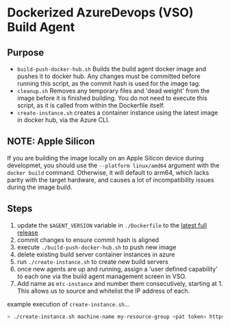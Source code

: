 # Dockerized AzureDevops (VSO) Build Agent

## Purpose

- `build-push-docker-hub.sh` Builds the build agent docker image and pushes it to docker hub.  Any changes must be committed before running this script, as the commit hash is used for the image tag.
- `cleanup.sh` Removes any temporary files and 'dead weight' from the image before it is finished building.  You do not need to execute this script, as it is called from within the Dockerfile itself.
- `create-instance.sh` creates a container instance using the latest image in docker hub, via the Azure CLI.

## NOTE: Apple Silicon
If you are building the image locally on an Apple Silicon device during developmet, you should use the `--platform linux/amd64` argument with the `docker build` command.  Otherwise, it will default to arm64, which lacks parity with the target hardware, and causes a lot of incompatibility issues during the image build.

## Steps
1. update the `$AGENT_VERSION` variable in `./Dockerfile` to the [latest full release](https://github.com/microsoft/azure-pipelines-agent/releases)
2. commit changes to ensure commit hash is aligned
3. execute `./build-push-docker-hub.sh` to push new image
4. delete existing build server container instances in azure
5. run `./create-instance.sh` to create new build servers
6. once new agents are up and running, assign a 'user defined capability' to each one via the build agent management screen in VSO.
7. Add name as `mtc-instance` and number them consecutively, starting at 1.  This allows us to source and whitelist the IP address of each.

example execution of `create-instance.sh`...

```bash
> ./create-instance.sh machine-name my-resource-group <pat token> https://my-azure-devops-instance.visualstudio.com
```
